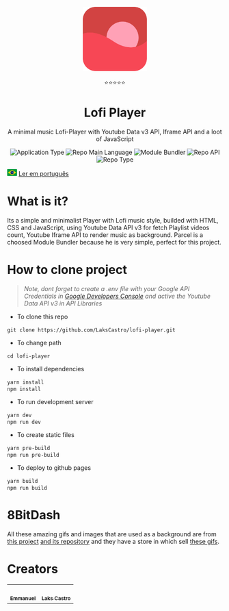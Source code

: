 <p align="center">
  <img src="/public/favicon.png" width="150" />
</p>
<p align="center">⭐⭐⭐⭐⭐</p>
<h1 align="center">Lofi Player</h1>
<p align="center">A minimal music Lofi-Player with Youtube Data v3 API, Iframe API and a loot of JavaScript</p>
<p align="center">
  <img  src="https://img.shields.io/badge/application-music_player-blue" alt="Application Type" />
  <img  src="https://img.shields.io/badge/language-javascript-yellow" alt="Repo Main Language" />
  <img  src="https://img.shields.io/badge/bundler-parcel-blueviolet" alt="Module Bundler" />
  <img  src="https://img.shields.io/badge/api-youtube_iframe_google-success" alt="Repo API" />
  <img  src="https://img.shields.io/badge/type-project-green" alt="Repo Type" />
</p>

<p>
  <img src="./public/pt-br.png" alt="Portuguese" height="16">
  <a href="https://github.com/LaksCastro/starry-sky/blob/master/README-ptbr.md">Ler em português</a>
</p>

# What is it?
Its a simple and minimalist Player with Lofi music style, builded with HTML, CSS and JavaScript, using Youtube Data API v3 for fetch Playlist videos count, Youtube Iframe API to render music as background. Parcel is a choosed Module Bundler because he is very simple, perfect for this project.

# How to clone project
> _Note, dont forget to create a .env file with your Google API Credentials
in [Google Developers Console](https://console.developers.google.com/apis/dashboard) and active the Youtube Data API v3 in API Libraries_
- To clone this repo
```
git clone https://github.com/LaksCastro/lofi-player.git
```
- To change path
```
cd lofi-player
```
- To install dependencies
```
yarn install
npm install
```
- To run development server
```
yarn dev
npm run dev
```
- To create static files
```
yarn pre-build 
npm run pre-build
```
- To deploy to github pages
```
yarn build
npm run build
```

# 8BitDash
All these amazing gifs and images that are used as a background are from [this project](http://www.8bitdash.com/) [and its repository](https://github.com/andumorie/8bitdash.github.io/) and they have a store in which sell [these gifs](https://8bitdash.threadless.com/).

# Creators
<table>
  <tr>
    <td align="center">
      <a href="https://github.com/mannoeu">
        <img src="https://avatars0.githubusercontent.com/u/53797821?s=460&v=4" width="100px;" alt=""/><br />
       <sub><b>Emmanuel</b></sub>
      </a>
    </td>
    <td align="center">
      <a href="https://github.com/LaksCastro">
        <img src="https://avatars2.githubusercontent.com/u/51419598?s=400&v=4" width="100px;" alt=""/><br />
       <sub><b>Laks Castro</b></sub>
      </a>
    </td>
 </table>
 
